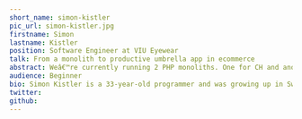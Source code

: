 ```yaml
---
short_name: simon-kistler
pic_url: simon-kistler.jpg
firstname: Simon
lastname: Kistler
position: Software Engineer at VIU Eyewear
talk: From a monolith to productive umbrella app in ecommerce
abstract: Weâ€™re currently running 2 PHP monoliths. One for CH and another one for the EU. These monoliths result in bottlenecks by the fast-growing business. At some point, we decided to switch to a more flexible microservice architecture. Additionally, we want to use SAAS software if possible The whole migration should be done step by step and we want to start with a single market. Our System is partially live now and we're still working on it. But there is already so many learnings to talk about.
audience: Beginner
bio: Simon Kistler is a 33-year-old programmer and was growing up in Switzerland. He likes humans, sound engineering, and vegetables. At the age of 27, he got his first job as a software engineer and got infected from the Elixir fever at the EUCONF 2017.
twitter: 
github: 
---
```

